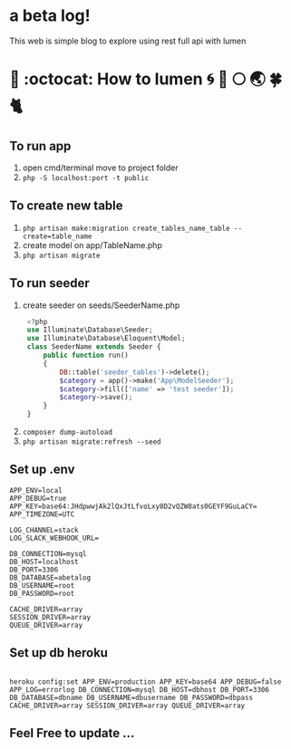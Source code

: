 # a beta log!
This web is simple blog to explore using rest full api with lumen

# :trident: :octocat: How to lumen :cyclone: :banana: :full_moon: :earth_asia: :four_leaf_clover: :cat2:

## To run app
1. open cmd/terminal move to project folder
2. ``` php -S localhost:port -t public ```

## To create new table
1. ``` php artisan make:migration create_tables_name_table --create=table_name ```
2. create model on app/TableName.php
3. ``` php artisan migrate ```

## To run seeder 
1. create seeder on seeds/SeederName.php
   ```php
	<?php
	use Illuminate\Database\Seeder;
	use Illuminate\Database\Eloquent\Model;
	class SeederName extends Seeder {
	    public function run()
	    {
	        DB::table('seeder_tables')->delete();
	        $category = app()->make('App\ModelSeeder');
	        $category->fill(['name' => 'test seeder']);
	        $category->save();
	    }
	}
   ```
2. ``` composer dump-autoload ```
3. ``` php artisan migrate:refresh --seed ```

## Set up .env
``` 
APP_ENV=local
APP_DEBUG=true
APP_KEY=base64:JHdpwwjAk2lQxJtLfvoLxy8D2vQZW8ats0GEYF9GuLaCY=
APP_TIMEZONE=UTC

LOG_CHANNEL=stack
LOG_SLACK_WEBHOOK_URL=

DB_CONNECTION=mysql
DB_HOST=localhost
DB_PORT=3306
DB_DATABASE=abetalog
DB_USERNAME=root
DB_PASSWORD=root

CACHE_DRIVER=array
SESSION_DRIVER=array
QUEUE_DRIVER=array
```

## Set up db heroku
```

heroku config:set APP_ENV=production APP_KEY=base64 APP_DEBUG=false APP_LOG=errorlog DB_CONNECTION=mysql DB_HOST=dbhost DB_PORT=3306 DB_DATABASE=dbname DB_USERNAME=dbusername DB_PASSWORD=dbpass CACHE_DRIVER=array SESSION_DRIVER=array QUEUE_DRIVER=array
```
## Feel Free to update ...